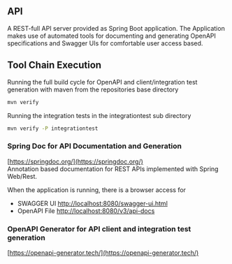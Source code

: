 ## API
A REST-full API server provided as Spring Boot application.
The Application makes use of automated tools for documenting and generating OpenAPI specifications and Swagger UIs for comfortable user access based.

## Tool Chain Execution

Running the full build cycle for OpenAPI and client/integration test generation with maven from the repositories base directory

```bash
mvn verify
```

Running the integration tests in the integrationtest sub directory

```bash
mvn verify -P integrationtest
```


### Spring Doc for API Documentation and Generation
[https://springdoc.org/](https://springdoc.org/)    
Annotation based documentation for REST APIs implemented with Spring Web/Rest.

When the application is running, there is a browser access for

- SWAGGER UI [http://localhost:8080/swagger-ui.html](http://localhost:8080/swagger-ui.html)
- OpenAPI File [http://localhost:8080/v3/api-docs](http://localhost:8080/v3/api-docs)

### OpenAPI Generator for API client and integration test generation
[https://openapi-generator.tech/](https://openapi-generator.tech/)    